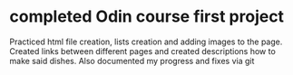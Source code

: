 # completed Odin course first project

Practiced html file creation, lists creation and adding images to the page. Created links between different pages and created descriptions how to make said dishes. Also documented my progress and fixes via git
